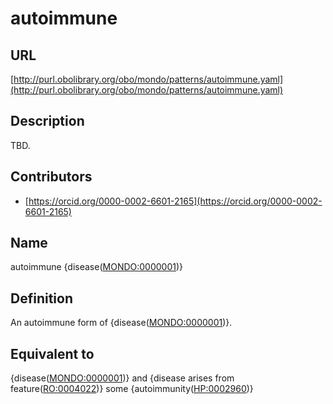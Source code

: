 # autoimmune 
## URL 

[http://purl.obolibrary.org/obo/mondo/patterns/autoimmune.yaml](http://purl.obolibrary.org/obo/mondo/patterns/autoimmune.yaml)
## Description 

TBD.
## Contributors 
* [https://orcid.org/0000-0002-6601-2165](https://orcid.org/0000-0002-6601-2165) 
## Name 

autoimmune {disease\([MONDO:0000001](http://purl.obolibrary.org/obo/MONDO_0000001)\)}

## Definition 

An autoimmune form of {disease\([MONDO:0000001](http://purl.obolibrary.org/obo/MONDO_0000001)\)}.

## Equivalent to 

{disease\([MONDO:0000001](http://purl.obolibrary.org/obo/MONDO_0000001)\)} and {disease arises from feature\([RO:0004022](http://purl.obolibrary.org/obo/RO_0004022)\)} some {autoimmunity\([HP:0002960](http://purl.obolibrary.org/obo/HP_0002960)\)}

